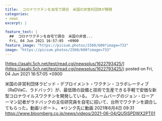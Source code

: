 ```yaml
---
title:  コロナワクチンを自宅で調合　米国の非営利団体が開発  
categories:
- news
excerpt: |
  
feature_text: |
  ##  コロナワクチンを自宅で調合　米国の非営...
  Fri, 04 Jun 2021 16:57:05  +0900
feature_image: "https://picsum.photos/2560/600?image=733"
image: "https://picsum.photos/2560/600?image=733"
---
```


[https://asahi.5ch.net/test/read.cgi/newsplus/1622793425/](https://asahi.5ch.net/test/read.cgi/newsplus/1622793425/)
posted on Fri, 04 Jun 2021 16:57:05  +0900

<!--more-->

米国の非営利団体ラピッド・デプロイメント・ワクチン・コラボレーティブ（RaDVaC、ラドバック）が、最低限の設備と技術で生産できる手軽で安価な新型コロナウイルスワクチンを開発している。 ブルームバーグのジョン・ローアーマン記者がラドバックの主任研究員を自宅に招いて、台所でワクチンを調合してもらった。動画リポート。 ※リンク先に動画 2021年6月4日 09:31 https://www.bloomberg.co.jp/news/videos/2021-06-04/QU5ISPDWX2PT01
